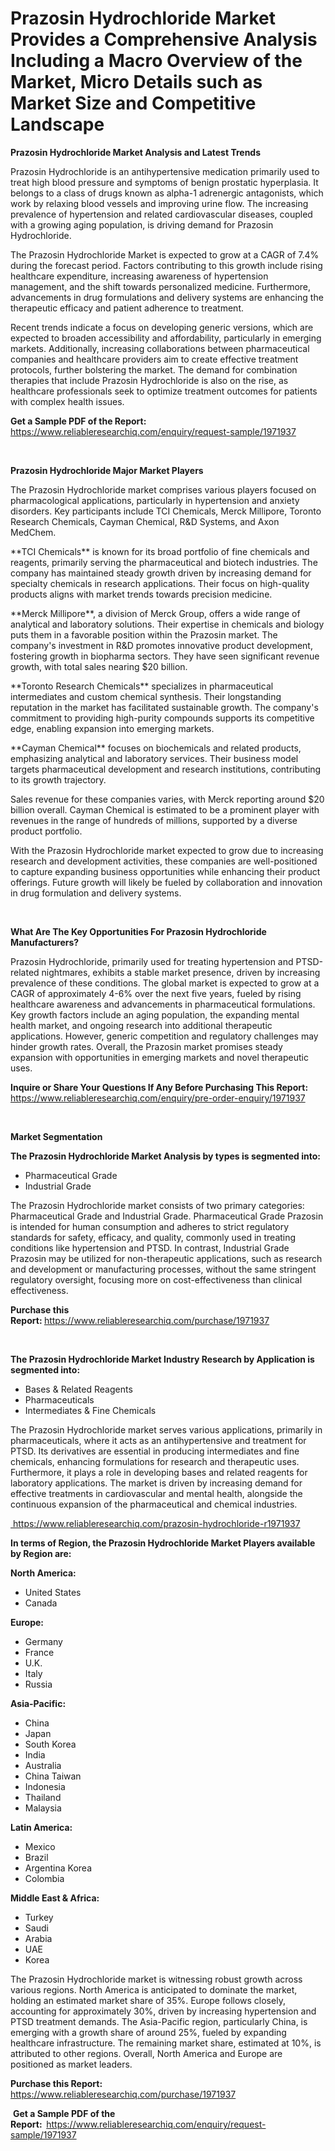 <p><h1>Prazosin Hydrochloride Market Provides a Comprehensive Analysis Including a Macro Overview of the Market, Micro Details such as Market Size and Competitive Landscape</h1></p><p><strong>Prazosin Hydrochloride Market Analysis and Latest Trends</strong></p>
<p><p>Prazosin Hydrochloride is an antihypertensive medication primarily used to treat high blood pressure and symptoms of benign prostatic hyperplasia. It belongs to a class of drugs known as alpha-1 adrenergic antagonists, which work by relaxing blood vessels and improving urine flow. The increasing prevalence of hypertension and related cardiovascular diseases, coupled with a growing aging population, is driving demand for Prazosin Hydrochloride. </p><p>The Prazosin Hydrochloride Market is expected to grow at a CAGR of 7.4% during the forecast period. Factors contributing to this growth include rising healthcare expenditure, increasing awareness of hypertension management, and the shift towards personalized medicine. Furthermore, advancements in drug formulations and delivery systems are enhancing the therapeutic efficacy and patient adherence to treatment. </p><p>Recent trends indicate a focus on developing generic versions, which are expected to broaden accessibility and affordability, particularly in emerging markets. Additionally, increasing collaborations between pharmaceutical companies and healthcare providers aim to create effective treatment protocols, further bolstering the market. The demand for combination therapies that include Prazosin Hydrochloride is also on the rise, as healthcare professionals seek to optimize treatment outcomes for patients with complex health issues.</p></p>
<p><strong>Get a Sample PDF of the Report:&nbsp;</strong> <a href="https://www.reliableresearchiq.com/enquiry/request-sample/1971937?utm_campaign=3708&utm_medium=2&utm_source=Github&utm_content=ia&utm_term=19042025&utm_id=prazosin-hydrochloride">https://www.reliableresearchiq.com/enquiry/request-sample/1971937</a></p>
<p>&nbsp;</p>
<p><strong>Prazosin Hydrochloride Major Market Players</strong></p>
<p><p>The Prazosin Hydrochloride market comprises various players focused on pharmacological applications, particularly in hypertension and anxiety disorders. Key participants include TCI Chemicals, Merck Millipore, Toronto Research Chemicals, Cayman Chemical, R&D Systems, and Axon MedChem.</p><p>**TCI Chemicals** is known for its broad portfolio of fine chemicals and reagents, primarily serving the pharmaceutical and biotech industries. The company has maintained steady growth driven by increasing demand for specialty chemicals in research applications. Their focus on high-quality products aligns with market trends towards precision medicine.</p><p>**Merck Millipore**, a division of Merck Group, offers a wide range of analytical and laboratory solutions. Their expertise in chemicals and biology puts them in a favorable position within the Prazosin market. The company's investment in R&D promotes innovative product development, fostering growth in biopharma sectors. They have seen significant revenue growth, with total sales nearing $20 billion.</p><p>**Toronto Research Chemicals** specializes in pharmaceutical intermediates and custom chemical synthesis. Their longstanding reputation in the market has facilitated sustainable growth. The company's commitment to providing high-purity compounds supports its competitive edge, enabling expansion into emerging markets.</p><p>**Cayman Chemical** focuses on biochemicals and related products, emphasizing analytical and laboratory services. Their business model targets pharmaceutical development and research institutions, contributing to its growth trajectory.</p><p>Sales revenue for these companies varies, with Merck reporting around $20 billion overall. Cayman Chemical is estimated to be a prominent player with revenues in the range of hundreds of millions, supported by a diverse product portfolio.</p><p>With the Prazosin Hydrochloride market expected to grow due to increasing research and development activities, these companies are well-positioned to capture expanding business opportunities while enhancing their product offerings. Future growth will likely be fueled by collaboration and innovation in drug formulation and delivery systems.</p></p>
<p>&nbsp;</p>
<p><strong>What Are The Key Opportunities For Prazosin Hydrochloride Manufacturers?</strong></p>
<p><p>Prazosin Hydrochloride, primarily used for treating hypertension and PTSD-related nightmares, exhibits a stable market presence, driven by increasing prevalence of these conditions. The global market is expected to grow at a CAGR of approximately 4-6% over the next five years, fueled by rising healthcare awareness and advancements in pharmaceutical formulations. Key growth factors include an aging population, the expanding mental health market, and ongoing research into additional therapeutic applications. However, generic competition and regulatory challenges may hinder growth rates. Overall, the Prazosin market promises steady expansion with opportunities in emerging markets and novel therapeutic uses.</p></p>
<p><strong>Inquire or Share Your Questions If Any Before Purchasing This Report:</strong> <a href="https://www.reliableresearchiq.com/enquiry/pre-order-enquiry/1971937?utm_campaign=3708&utm_medium=2&utm_source=Github&utm_content=ia&utm_term=19042025&utm_id=prazosin-hydrochloride">https://www.reliableresearchiq.com/enquiry/pre-order-enquiry/1971937</a></p>
<p>&nbsp;</p>
<p><strong>Market Segmentation</strong></p>
<p><strong>The Prazosin Hydrochloride Market Analysis by types is segmented into:</strong></p>
<p><ul><li>Pharmaceutical Grade</li><li>Industrial Grade</li></ul></p>
<p><p>The Prazosin Hydrochloride market consists of two primary categories: Pharmaceutical Grade and Industrial Grade. Pharmaceutical Grade Prazosin is intended for human consumption and adheres to strict regulatory standards for safety, efficacy, and quality, commonly used in treating conditions like hypertension and PTSD. In contrast, Industrial Grade Prazosin may be utilized for non-therapeutic applications, such as research and development or manufacturing processes, without the same stringent regulatory oversight, focusing more on cost-effectiveness than clinical effectiveness.</p></p>
<p><strong>Purchase this Report:&nbsp;</strong><a href="https://www.reliableresearchiq.com/purchase/1971937?utm_campaign=3708&utm_medium=2&utm_source=Github&utm_content=ia&utm_term=19042025&utm_id=prazosin-hydrochloride">https://www.reliableresearchiq.com/purchase/1971937</a></p>
<p>&nbsp;</p>
<p><strong>The Prazosin Hydrochloride Market Industry Research by Application is segmented into:</strong></p>
<p><ul><li>Bases & Related Reagents</li><li>Pharmaceuticals</li><li>Intermediates & Fine Chemicals</li></ul></p>
<p><p>The Prazosin Hydrochloride market serves various applications, primarily in pharmaceuticals, where it acts as an antihypertensive and treatment for PTSD. Its derivatives are essential in producing intermediates and fine chemicals, enhancing formulations for research and therapeutic uses. Furthermore, it plays a role in developing bases and related reagents for laboratory applications. The market is driven by increasing demand for effective treatments in cardiovascular and mental health, alongside the continuous expansion of the pharmaceutical and chemical industries.</p></p>
<p><a href="https://www.reliableresearchiq.com/prazosin-hydrochloride-r1971937?utm_campaign=3708&utm_medium=2&utm_source=Github&utm_content=ia&utm_term=19042025&utm_id=prazosin-hydrochloride">&nbsp;https://www.reliableresearchiq.com/prazosin-hydrochloride-r1971937</a></p>
<p><strong>In terms of Region, the Prazosin Hydrochloride Market Players available by Region are:</strong></p>
<p>
    <p> <strong> North America: </strong>
        <ul>
            <li>United States</li>
            <li>Canada</li>
        </ul>
        </p> 
    <p> <strong> Europe: </strong>
        <ul>
            <li>Germany</li>
            <li>France</li>
            <li>U.K.</li>
            <li>Italy</li>
            <li>Russia</li>
        </ul>
        </p> 
    <p> <strong> Asia-Pacific: </strong>
        <ul>
            <li>China</li>
            <li>Japan</li>
            <li>South Korea</li>
            <li>India</li>
            <li>Australia</li>
            <li>China Taiwan</li>
            <li>Indonesia</li>
            <li>Thailand</li>
            <li>Malaysia</li>
        </ul>
        </p> 
    <p> <strong> Latin America: </strong>
        <ul>
            <li>Mexico</li>
            <li>Brazil</li>
            <li>Argentina Korea</li>
            <li>Colombia</li>
        </ul>
        </p> 
    <p> <strong> Middle East & Africa: </strong>
        <ul>
            <li>Turkey</li>
            <li>Saudi</li>
            <li>Arabia</li>
            <li>UAE</li>
            <li>Korea</li>
        </ul>
    </p>
    </p>
<p><p>The Prazosin Hydrochloride market is witnessing robust growth across various regions. North America is anticipated to dominate the market, holding an estimated market share of 35%. Europe follows closely, accounting for approximately 30%, driven by increasing hypertension and PTSD treatment demands. The Asia-Pacific region, particularly China, is emerging with a growth share of around 25%, fueled by expanding healthcare infrastructure. The remaining market share, estimated at 10%, is attributed to other regions. Overall, North America and Europe are positioned as market leaders.</p></p>
<p><strong>Purchase this Report: </strong><a href="https://www.reliableresearchiq.com/purchase/1971937?utm_campaign=3708&utm_medium=2&utm_source=Github&utm_content=ia&utm_term=19042025&utm_id=prazosin-hydrochloride">https://www.reliableresearchiq.com/purchase/1971937</a></p>
<p>&nbsp;<strong>Get a Sample PDF of the Report:&nbsp;&nbsp;</strong><a href="https://www.reliableresearchiq.com/enquiry/request-sample/1971937?utm_campaign=3708&utm_medium=2&utm_source=Github&utm_content=ia&utm_term=19042025&utm_id=prazosin-hydrochloride">https://www.reliableresearchiq.com/enquiry/request-sample/1971937</a></p>
<p><strong></strong></p>
<p><p></p><p></p><p></p></p>